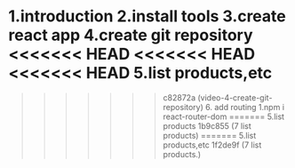 1.introduction
2.install tools
3.create react app
4.create git repository
<<<<<<< HEAD
<<<<<<< HEAD
<<<<<<< HEAD
5.list products,etc
=======

> > > > > > > c82872a (video-4-create-git-repository) 6. add routing
> > > > > > > 1.npm i react-router-dom
=======
5.list products
>>>>>>> 1b9c855 (7 list products)
=======
5.list products,etc
>>>>>>> 1f2de9f (7 list products.)
